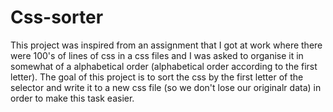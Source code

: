 # Css-sorter
This project was inspired from an assignment that I got at work where there were 100's of lines of css in a css files and I was asked to organise it in somewhat of a alphabetical order (alphabetical order according to the first letter). The goal of this project is to sort the css by the first letter of the selector and write it to a new css file (so we don't lose our originalr data) in order to make this task easier.
